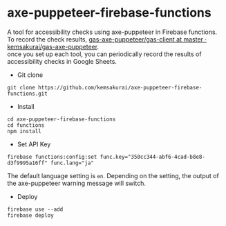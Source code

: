 # axe-puppeteer-firebase-functions     

A tool for accessibility checks using axe-puppeteer in Firebase functions.
To record the check results, [gas-axe-puppeteer/gas-client at master · kemsakurai/gas-axe-puppeteer](https://github.com/kemsakurai/gas-axe-puppeteer/tree/master/gas-client).   
once you set up each tool, you can periodically record the results of accessibility checks in Google Sheets.


* Git clone   
```console
git clone https://github.com/kemsakurai/axe-puppeteer-firebase-functions.git
```

* Install   
```console
cd axe-puppeteer-firebase-functions
cd functions
npm install
```

* Set API Key    
```console
firebase functions:config:set func.key="350cc344-abf6-4cad-b8e8-d3f9995a16ff" func.lang="ja"
```
The default language setting is `en`. Depending on the setting, the output of the axe-puppeteer warning message will switch.    


* Deploy    
```console
firebase use --add
firebase deploy
```

